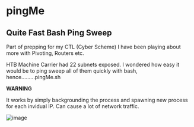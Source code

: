 # pingMe
## Quite Fast Bash Ping Sweep

Part of prepping for my CTL (Cyber Scheme) I have been playing about more with Pivoting, Routers etc. 

HTB Machine Carrier had 22 subnets exposed. I wondered how easy it would be to ping sweep all of them quickly with bash, hence.........pingMe.sh

**WARNING** 

It works by simply backgrounding the process and spawning new process for each invidual IP. Can cause a lot of network traffic.

![image](https://github.com/deeexcee-io/pingMe/assets/130473605/da5a8f21-e2b8-4524-974d-cb9fc1bfff3b)





